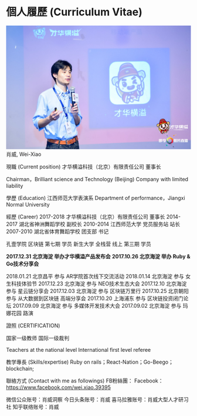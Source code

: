 # 個人履歷 (Curriculum Vitae)

[![](images/YAN-JIANG.jpg)](www.caihuahengyi.cn)
肖威, Wei-Xiao

現職 (Current position)
才华横溢科技（北京）有限责任公司 董事长

Chairman，Brilliant science and Technology (Beijing) Company with limited liability


學歷 (Education)
江西师范大学表演系
Department of performance，Jiangxi Normal University

經歷 (Career)
2017-2018 才华横溢科技（北京）有限责任公司 董事长
2014-2017 湖北省神洲舞蹈学校 副校长
2010-2014 江西师范大学 党员服务站 站长
2007-2010 湖北省体育舞蹈学校 团支部 书记

孔壹学院 区块链 第七期 学员
新生大学 全栈营 线上 第三期 学员

**2017.12.31 北京海淀 举办才华横溢产品发布会**
**2017.10.26 北京海淀 举办 Ruby & Go技术分享会**

2018.01.21 北京昌平 参与 AR学院首次线下交流活动
2018.01.14 北京海淀 参与 女生科技体验节
2017.12.23 北京海淀 参与 NEO技术生态大会
2017.12.10 北京海淀 参与 星云链分享会
2017.12.03 北京海淀 参与 区块链万里行
2017.10.25 北京朝阳 参与 从大数据到区块链 高端分享会
2017.10.20 上海浦东 参与 区块链投资闭门论坛
2017.09.09 北京海淀 参与 多媒体开发技术大会
2017.09.02 北京海淀 参与 玛娜花园 路演


證照 (CERTIFICATION)

国家一级教师
国际一级裁判

Teachers at the national level
International first level referee

教学專長 (Skills/expertise)
Ruby on rails；React-Nation；Go-Beego；blockchain;


聯絡方式 (Contact with me as followings)
FB粉絲團：
Facebook：https://www.facebook.com/wei.xiao.39395

微信公众账号：肖威洞察
今日头条账号：肖威
喜马拉雅账号：肖威大型人才研习社
知乎联络账号：肖威
